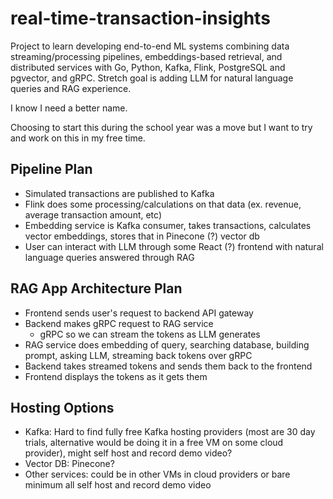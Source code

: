 # real-time-transaction-insights
Project to learn developing end-to-end ML systems combining data streaming/processing pipelines, embeddings-based retrieval, and distributed services with Go, Python, Kafka, Flink, PostgreSQL and pgvector, and gRPC.
Stretch goal is adding LLM for natural language queries and RAG experience.

I know I need a better name.

Choosing to start this during the school year was a move but I want to try and work on this in my free time. 

## Pipeline Plan
- Simulated transactions are published to Kafka
- Flink does some processing/calculations on that data (ex. revenue, average transaction amount, etc)
- Embedding service is Kafka consumer, takes transactions, calculates vector embeddings, stores that in Pinecone (?) vector db
- User can interact with LLM through some React (?) frontend with natural language queries answered through RAG

## RAG App Architecture Plan
- Frontend sends user's request to backend API gateway
- Backend makes gRPC request to RAG service
    - gRPC so we can stream the tokens as LLM generates
- RAG service does embedding of query, searching database, building prompt, asking LLM, streaming back tokens over gRPC
- Backend takes streamed tokens and sends them back to the frontend
- Frontend displays the tokens as it gets them

## Hosting Options
- Kafka: Hard to find fully free Kafka hosting providers (most are 30 day trials, alternative would be doing it in a free VM on some cloud provider), might self host and record demo video?
- Vector DB: Pinecone?
- Other services: could be in other VMs in cloud providers or bare minimum all self host and record demo video
